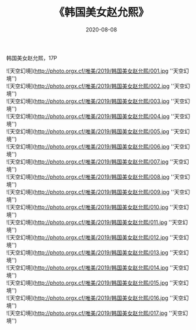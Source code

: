 ﻿---
layout: post
title:  《韩国美女赵允熙》
date:   2020-08-08
img: http://photo.orgx.cf/唯美/2019/韩国美女赵允熙/000.jpg
categories: [美女, 清纯, 唯美]
---

韩国美女赵允熙，17P



![天空幻境](http://photo.orgx.cf/唯美/2019/韩国美女赵允熙/001.jpg ''天空幻境'') <br>
![天空幻境](http://photo.orgx.cf/唯美/2019/韩国美女赵允熙/002.jpg ''天空幻境'') <br>
![天空幻境](http://photo.orgx.cf/唯美/2019/韩国美女赵允熙/003.jpg ''天空幻境'') <br>
![天空幻境](http://photo.orgx.cf/唯美/2019/韩国美女赵允熙/004.jpg ''天空幻境'') <br>
![天空幻境](http://photo.orgx.cf/唯美/2019/韩国美女赵允熙/005.jpg ''天空幻境'') <br>
![天空幻境](http://photo.orgx.cf/唯美/2019/韩国美女赵允熙/006.jpg ''天空幻境'') <br>
![天空幻境](http://photo.orgx.cf/唯美/2019/韩国美女赵允熙/007.jpg ''天空幻境'') <br>
![天空幻境](http://photo.orgx.cf/唯美/2019/韩国美女赵允熙/008.jpg ''天空幻境'') <br>
![天空幻境](http://photo.orgx.cf/唯美/2019/韩国美女赵允熙/009.jpg ''天空幻境'') <br>
![天空幻境](http://photo.orgx.cf/唯美/2019/韩国美女赵允熙/010.jpg ''天空幻境'') <br>
![天空幻境](http://photo.orgx.cf/唯美/2019/韩国美女赵允熙/011.jpg ''天空幻境'') <br>
![天空幻境](http://photo.orgx.cf/唯美/2019/韩国美女赵允熙/012.jpg ''天空幻境'') <br>
![天空幻境](http://photo.orgx.cf/唯美/2019/韩国美女赵允熙/013.jpg ''天空幻境'') <br>
![天空幻境](http://photo.orgx.cf/唯美/2019/韩国美女赵允熙/014.jpg ''天空幻境'') <br>
![天空幻境](http://photo.orgx.cf/唯美/2019/韩国美女赵允熙/015.jpg ''天空幻境'') <br>
![天空幻境](http://photo.orgx.cf/唯美/2019/韩国美女赵允熙/016.jpg ''天空幻境'') <br>
![天空幻境](http://photo.orgx.cf/唯美/2019/韩国美女赵允熙/017.jpg ''天空幻境'') <br>